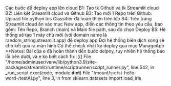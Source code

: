 Các bước để deploy app lên cloud
B1: Tạo tk Github và tk Streamlit cloud
B2: Liên kết Streamlit cloud và Github
B3: Tạo mới 1 Repo trên Github: Upload file python Iris Classifier đã hoàn thiện trên lớp
B4: Trên trang Streamlit cloud ấn vào mục New app, điền các thông tin theo yêu cầu, bao gồm: Tên Repo, Branch (main) và Main file path, sau đó chọn Deploy
B5: Hệ thống sẽ tạo 1 máy chủ mới (với domain name là random_string.streamlit.app) để deploy app
    Đợi hệ thống biên dịch xong sẽ cho kết quả ra màn hình
    Có thể check nhật ký deploy qua mục ManageApp
**Notes: Bài của e đã hoàn thành đến bước delpoy, tuy nhiên hệ thống báo lỗi bên dưới, và e ko biết cách fix :(((
File "/home/adminuser/venv/lib/python3.9/site-packages/streamlit/runtime/scriptrunner/script_runner.py", line 542, in _run_script
    exec(code, module.__dict__)
File "/mount/src/st-hello-word-/testAI.py", line 3, in <module>
    from sklearn.datasets import load_iris

